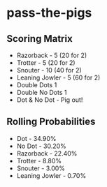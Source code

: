 # pass-the-pigs

## Scoring Matrix
- Razorback - 5 (20 for 2)
- Trotter - 5 (20 for 2)
- Snouter - 10 (40 for 2)
- Leaning Jowler - 5 (60 for 2)
- Double Dots 1
- Double No Dots 1
- Dot & No Dot - Pig out!

## Rolling Probabilities
- Dot - 34.90%
- No Dot - 30.20%
- Razorback - 22.40%
- Trotter - 8.80%
- Snouter - 3.00%
- Leaning Jowler - 0.70%